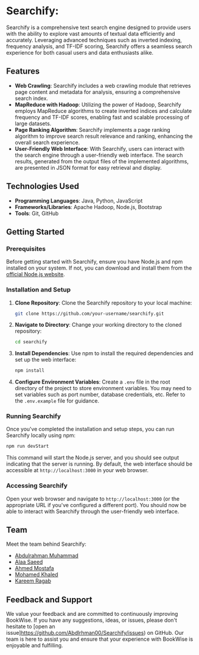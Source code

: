 # Searchify:

Searchify is a comprehensive text search engine designed to provide users with the ability to explore vast amounts of textual data efficiently and accurately. Leveraging advanced techniques such as inverted indexing, frequency analysis, and TF-IDF scoring, Searchify offers a seamless search experience for both casual users and data enthusiasts alike.

## Features

- **Web Crawling**: Searchify includes a web crawling module that retrieves page content and metadata for analysis, ensuring a comprehensive search index.
- **MapReduce with Hadoop**: Utilizing the power of Hadoop, Searchify employs MapReduce algorithms to create inverted indices and calculate frequency and TF-IDF scores, enabling fast and scalable processing of large datasets.
- **Page Ranking Algorithm**: Searchify implements a page ranking algorithm to improve search result relevance and ranking, enhancing the overall search experience.
- **User-Friendly Web Interface**: With Searchify, users can interact with the search engine through a user-friendly web interface. The search results, generated from the output files of the implemented algorithms, are presented in JSON format for easy retrieval and display.

## Technologies Used

- **Programming Languages**: Java, Python, JavaScript
- **Frameworks/Libraries**: Apache Hadoop, Node.js, Bootstrap
- **Tools**: Git, GitHub

## Getting Started

### Prerequisites

Before getting started with Searchify, ensure you have Node.js and npm installed on your system. If not, you can download and install them from the [official Node.js website](https://nodejs.org/).

### Installation and Setup

1. **Clone Repository**: Clone the Searchify repository to your local machine:

    ```bash
    git clone https://github.com/your-username/searchify.git
    ```

2. **Navigate to Directory**: Change your working directory to the cloned repository:

    ```bash
    cd searchify
    ```

3. **Install Dependencies**: Use npm to install the required dependencies and set up the web interface:

    ```bash
    npm install
    ```

4. **Configure Environment Variables**: Create a `.env` file in the root directory of the project to store environment variables. You may need to set variables such as port number, database credentials, etc. Refer to the `.env.example` file for guidance.

### Running Searchify

Once you've completed the installation and setup steps, you can run Searchify locally using npm:

```bash
npm run devStart
```

This command will start the Node.js server, and you should see output indicating that the server is running. By default, the web interface should be accessible at `http://localhost:3000` in your web browser.

### Accessing Searchify

Open your web browser and navigate to `http://localhost:3000` (or the appropriate URL if you've configured a different port). You should now be able to interact with Searchify through the user-friendly web interface.

## Team

Meet the team behind Searchify:

- [Abdulrahman Muhammad](https://github.com/Abdlrhman00)
- [Alaa Saeed](https://github.com/Alaa0Saeed)
- [Ahmed Mostafa](https://github.com/AhmedMu7)
- [Mohamed Khaled](https://github.com/moh18khaled)
- [Kareem Ragab](https://github.com/KareemRagabAbdelhameed)

## Feedback and Support

We value your feedback and are committed to continuously improving BookWise. If you have any suggestions, ideas, or issues, please don't hesitate to [open an issue]https://github.com/Abdlrhman00/Searchify/issues) on GitHub. Our team is here to assist you and ensure that your experience with BookWise is enjoyable and fulfilling.